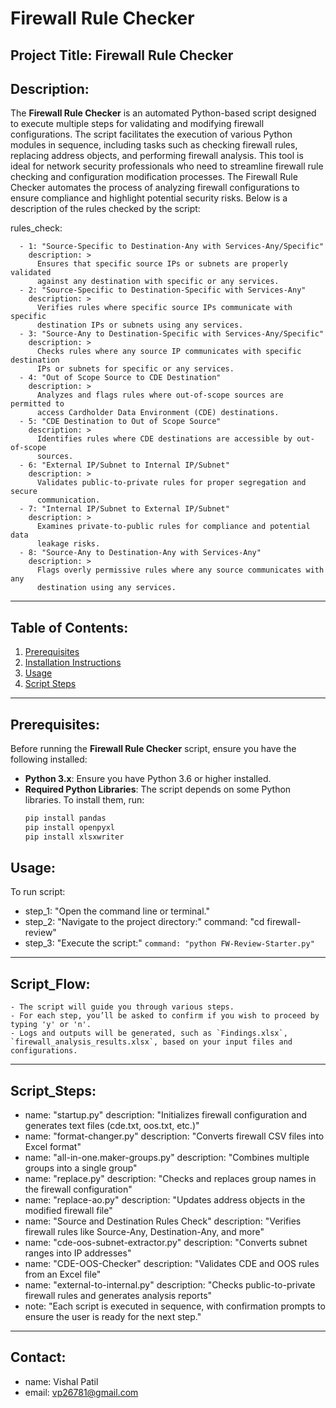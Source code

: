 # Firewall Rule Checker

## Project Title: **Firewall Rule Checker**

## Description:
The **Firewall Rule Checker** is an automated Python-based script designed to execute multiple steps for validating and modifying firewall configurations. The script facilitates the execution of various Python modules in sequence, including tasks such as checking firewall rules, replacing address objects, and performing firewall analysis. This tool is ideal for network security professionals who need to streamline firewall rule checking and configuration modification processes. The Firewall Rule Checker automates the process of analyzing firewall configurations to ensure compliance and highlight potential security risks. Below is a description of the rules checked by the script:

rules_check:
```
  - 1: "Source-Specific to Destination-Any with Services-Any/Specific"
    description: >
      Ensures that specific source IPs or subnets are properly validated 
      against any destination with specific or any services.
  - 2: "Source-Specific to Destination-Specific with Services-Any"
    description: >
      Verifies rules where specific source IPs communicate with specific 
      destination IPs or subnets using any services.
  - 3: "Source-Any to Destination-Specific with Services-Any/Specific"
    description: >
      Checks rules where any source IP communicates with specific destination 
      IPs or subnets for specific or any services.
  - 4: "Out of Scope Source to CDE Destination"
    description: >
      Analyzes and flags rules where out-of-scope sources are permitted to 
      access Cardholder Data Environment (CDE) destinations.
  - 5: "CDE Destination to Out of Scope Source"
    description: >
      Identifies rules where CDE destinations are accessible by out-of-scope 
      sources.
  - 6: "External IP/Subnet to Internal IP/Subnet"
    description: >
      Validates public-to-private rules for proper segregation and secure 
      communication.
  - 7: "Internal IP/Subnet to External IP/Subnet"
    description: >
      Examines private-to-public rules for compliance and potential data 
      leakage risks.
  - 8: "Source-Any to Destination-Any with Services-Any"
    description: >
      Flags overly permissive rules where any source communicates with any 
      destination using any services.
 ```

---

## Table of Contents:
1. [Prerequisites](#prerequisites)
2. [Installation Instructions](#installation-instructions)
3. [Usage](#usage)
4. [Script Steps](#script-steps)

---

## Prerequisites:
Before running the **Firewall Rule Checker** script, ensure you have the following installed:

- **Python 3.x**: Ensure you have Python 3.6 or higher installed.
- **Required Python Libraries**: The script depends on some Python libraries. To install them, run:
  ```bash
  pip install pandas
  pip install openpyxl
  pip install xlsxwriter

## Usage:
  To run script:
   - step_1: "Open the command line or terminal."
   - step_2: "Navigate to the project directory:"
      command: "cd firewall-review"
  -  step_3: "Execute the script:"
      ```command: "python FW-Review-Starter.py"```
  


  ---

  
  ## Script_Flow: 
    - The script will guide you through various steps.
    - For each step, you’ll be asked to confirm if you wish to proceed by typing 'y' or 'n'.
    - Logs and outputs will be generated, such as `Findings.xlsx`, `firewall_analysis_results.xlsx`, based on your input files and configurations.


---

## Script_Steps:
  - name: "startup.py"          description: "Initializes firewall configuration and generates text files (cde.txt, oos.txt, etc.)"
  - name: "format-changer.py"    description: "Converts firewall CSV files into Excel format"
  - name: "all-in-one.maker-groups.py" description: "Combines multiple groups into a single group"
  - name: "replace.py"           description: "Checks and replaces group names in the firewall configuration"
  - name: "replace-ao.py"        description: "Updates address objects in the modified firewall file"
  - name: "Source and Destination Rules Check" description: "Verifies firewall rules like Source-Any, Destination-Any, and more"
  - name: "cde-oos-subnet-extractor.py" description: "Converts subnet ranges into IP addresses"
  - name: "CDE-OOS-Checker"     description: "Validates CDE and OOS rules from an Excel file"
  - name: "external-to-internal.py" description: "Checks public-to-private firewall rules and generates analysis reports"
  - note: "Each script is executed in sequence, with confirmation prompts to ensure the user is ready for the next step."


---

## Contact:
-  name: Vishal Patil
-  email: vp26781@gmail.com
